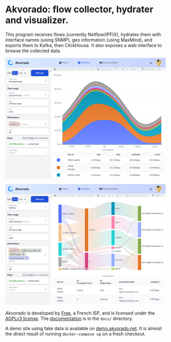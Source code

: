 # Akvorado: flow collector, hydrater and visualizer.

This program receives flows (currently Netflow/IPFIX), hydrates them
with interface names (using SNMP), geo information (using MaxMind),
and exports them to Kafka, then ClickHouse. It also exposes a web
interface to browse the collected data.

![Timeseries graph](console/data/docs/timeseries.png)

![Sankey graph](console/data/docs/sankey.png)

*Akvorado* is developed by [Free](https://www.free.fr), a French ISP,
and is licensed under the [AGPLv3 license](LICENSE.txt). The
[documentation](console/data/docs/00-intro.md) is in the `docs/`
directory.

A demo site using fake data is available on
[demo.akvorado.net](https://demo.akvorado.net). It is almost the
direct result of running `docker-compose up` on a fresh checkout.
